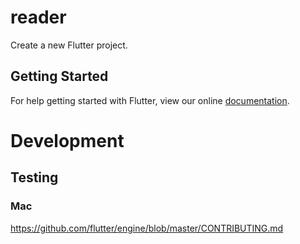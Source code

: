 # reader

Create a new Flutter project.

## Getting Started

For help getting started with Flutter, view our online
[documentation](http://flutter.io/).


# Development

## Testing

### Mac

https://github.com/flutter/engine/blob/master/CONTRIBUTING.md

